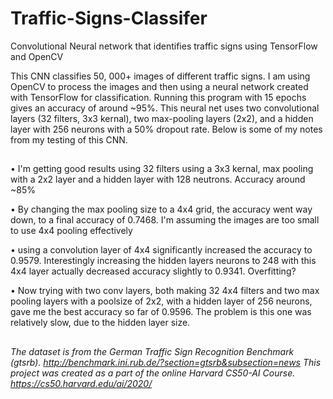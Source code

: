 # Traffic-Signs-Classifer

Convolutional Neural network that identifies traffic signs using TensorFlow and OpenCV

This CNN classifies 50, 000+ images of different traffic signs. I am using OpenCV to process the images and then using a neural network created with TensorFlow for classification. Running this program with 15 epochs gives an accuracy of around ~95%. This neural net uses two convolutional layers (32 filters, 3x3 kernal), two max-pooling layers (2x2), and a hidden layer with 256 neurons with a 50% dropout rate. Below is some of my notes from my testing of this CNN.  

## 

• I'm getting good results using  32 filters using a 3x3 kernal, max pooling with a 2x2 layer and  a  hidden layer with 128 neutrons. Accuracy around ~85%

• By changing the max pooling size to a 4x4 grid, the accuracy went way down, to a final accuracy of 0.7468. I'm assuming the images are too small to use 4x4 pooling effectively

• using a convolution layer of 4x4 significantly increased the accuracy to 0.9579. Interestingly increasing  the hidden layers neurons to 248 with this  4x4 layer actually decreased accuracy slightly to 0.9341. Overfitting? 

• Now trying with two conv layers, both making 32 4x4 filters and two max pooling layers with a poolsize of 2x2, with a hidden layer of 256 neurons, gave me the best accuracy so far of 0.9596. The problem is this one was relatively slow, due to the hidden layer size.  
  
## 
  
*The dataset is from the German Traffic Sign Recognition Benchmark (gtsrb). http://benchmark.ini.rub.de/?section=gtsrb&subsection=news
This project was created as a part of the online Harvard CS50-AI Course. https://cs50.harvard.edu/ai/2020/*
